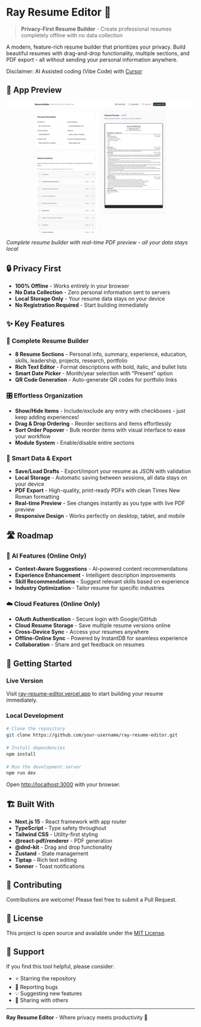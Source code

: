 # Ray Resume Editor 📄

> **Privacy-First Resume Builder** - Create professional resumes completely offline with no data collection

A modern, feature-rich resume builder that prioritizes your privacy. Build beautiful resumes with drag-and-drop functionality, multiple sections, and PDF export - all without sending your personal information anywhere.

Disclaimer: AI Assisted coding (Vibe Code) with [Cursor](https://cursor.com/)

## 📸 App Preview

![Ray Resume Editor Interface](https://raw.githubusercontent.com/Ganthology/ray-resume-editor/refs/heads/main/screenshot.png)

_Complete resume builder with real-time PDF preview - all your data stays local_

## 🔒 Privacy First

- **100% Offline** - Works entirely in your browser
- **No Data Collection** - Zero personal information sent to servers
- **Local Storage Only** - Your resume data stays on your device
- **No Registration Required** - Start building immediately

## ✨ Key Features

### 📝 **Complete Resume Builder**

- **8 Resume Sections** - Personal info, summary, experience, education, skills, leadership, projects, research, portfolio
- **Rich Text Editor** - Format descriptions with bold, italic, and bullet lists
- **Smart Date Picker** - Month/year selection with "Present" option
- **QR Code Generation** - Auto-generate QR codes for portfolio links

### 🎛️ **Effortless Organization**

- **Show/Hide Items** - Include/exclude any entry with checkboxes - just keep adding experiences!
- **Drag & Drop Ordering** - Reorder sections and items effortlessly
- **Sort Order Popover** - Bulk reorder items with visual interface to ease your workflow
- **Module System** - Enable/disable entire sections

### 💾 **Smart Data & Export**

- **Save/Load Drafts** - Export/import your resume as JSON with validation
- **Local Storage** - Automatic saving between sessions, all data stays on your device
- **PDF Export** - High-quality, print-ready PDFs with clean Times New Roman formatting
- **Real-time Preview** - See changes instantly as you type with live PDF preview
- **Responsive Design** - Works perfectly on desktop, tablet, and mobile

## 🛣️ Roadmap

### 🤖 **AI Features (Online Only)**

- **Context-Aware Suggestions** - AI-powered content recommendations
- **Experience Enhancement** - Intelligent description improvements
- **Skill Recommendations** - Suggest relevant skills based on experience
- **Industry Optimization** - Tailor resume for specific industries

### ☁️ **Cloud Features (Online Only)**

- **OAuth Authentication** - Secure login with Google/GitHub
- **Cloud Resume Storage** - Save multiple resume versions online
- **Cross-Device Sync** - Access your resumes anywhere
- **Offline-Online Sync** - Powered by InstantDB for seamless experience
- **Collaboration** - Share and get feedback on resumes

## 🚀 Getting Started

### Live Version

Visit [ray-resume-editor.vercel.app](https://ray-resume-editor.vercel.app) to start building your resume immediately.

### Local Development

```bash
# Clone the repository
git clone https://github.com/your-username/ray-resume-editor.git

# Install dependencies
npm install

# Run the development server
npm run dev
```

Open [http://localhost:3000](http://localhost:3000) with your browser.

## 🏗️ Built With

- **Next.js 15** - React framework with app router
- **TypeScript** - Type safety throughout
- **Tailwind CSS** - Utility-first styling
- **@react-pdf/renderer** - PDF generation
- **@dnd-kit** - Drag and drop functionality
- **Zustand** - State management
- **Tiptap** - Rich text editing
- **Sonner** - Toast notifications

## 🤝 Contributing

Contributions are welcome! Please feel free to submit a Pull Request.

## 📄 License

This project is open source and available under the [MIT License](LICENSE).

## 💖 Support

If you find this tool helpful, please consider:

- ⭐ Starring the repository
- 🐛 Reporting bugs
- 💡 Suggesting new features
- 📢 Sharing with others

---

**Ray Resume Editor** - Where privacy meets productivity 🚀
